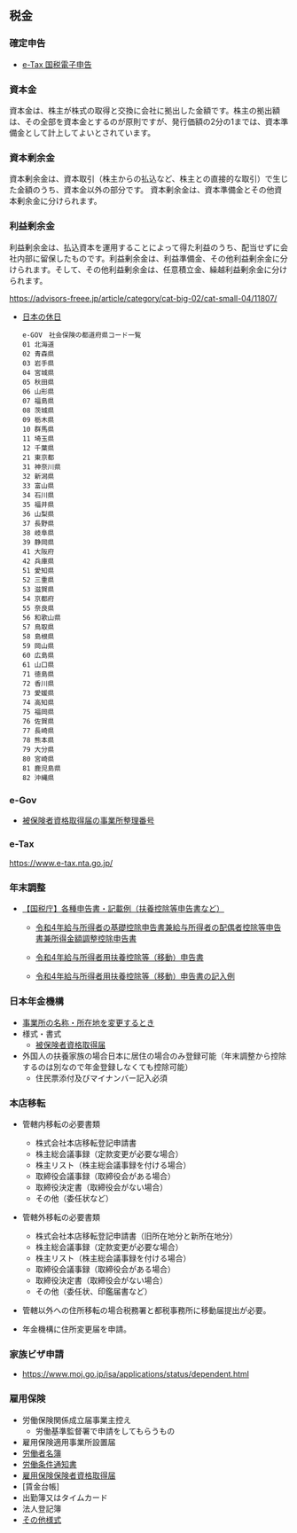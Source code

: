 ## 税金

### 確定申告

- [e-Tax 国税電子申告](https://www.e-tax.nta.go.jp/)


### 資本金
資本金は、株主が株式の取得と交換に会社に拠出した金額です。株主の拠出額は、その全部を資本金とするのが原則ですが、発行価額の2分の1までは、資本準備金として計上してよいとされています。

### 資本剰余金
資本剰余金は、資本取引（株主からの払込など、株主との直接的な取引）で生じた金額のうち、資本金以外の部分です。
資本剰余金は、資本準備金とその他資本剰余金に分けられます。

### 利益剰余金
利益剰余金は、払込資本を運用することによって得た利益のうち、配当せずに会社内部に留保したものです。利益剰余金は、利益準備金、その他利益剰余金に分けられます。そして、その他利益剰余金は、任意積立金、繰越利益剰余金に分けられます。

https://advisors-freee.jp/article/category/cat-big-02/cat-small-04/11807/

- [日本の休日](https://www8.cao.go.jp/chosei/shukujitsu/gaiyou.html)
  ```
  e-GOV　社会保険の都道府県コード一覧
  01 北海道
  02 青森県
  03 岩手県
  04 宮城県
  05 秋田県
  06 山形県
  07 福島県
  08 茨城県
  09 栃木県
  10 群馬県
  11 埼玉県
  12 千葉県
  21 東京都
  31 神奈川県
  32 新潟県
  33 富山県
  34 石川県
  35 福井県
  36 山梨県
  37 長野県
  38 岐阜県
  39 静岡県
  41 大阪府
  42 兵庫県
  51 愛知県
  52 三重県
  53 滋賀県
  54 京都府
  55 奈良県
  56 和歌山県
  57 鳥取県
  58 島根県
  59 岡山県
  60 広島県
  61 山口県
  71 徳島県
  72 香川県
  73 愛媛県
  74 高知県
  75 福岡県
  76 佐賀県
  77 長崎県
  78 熊本県
  79 大分県
  80 宮崎県
  81 鹿児島県
  82 沖縄県
  ```

### e-Gov

- [被保険者資格取得届の事業所整理番号](https://4-i.jp/2022/03/post-897/)

### e-Tax

https://www.e-tax.nta.go.jp/

### 年末調整

- [【国税庁】各種申告書・記載例（扶養控除等申告書など）](https://www.nta.go.jp/users/gensen/nencho/shinkokusyo/index.htm)
    - [令和4年給与所得者の基礎控除申告書兼給与所得者の配偶者控除等申告書兼所得金額調整控除申告書](https://www.nta.go.jp/taxes/tetsuzuki/shinsei/annai/gensen/pdf/r5bun_06.pdf)

    - [令和4年給与所得者用扶養控除等（移動）申告書](https://www.nta.go.jp/taxes/tetsuzuki/shinsei/annai/gensen/pdf/r04_01_input.pdf)
    - [令和4年給与所得者用扶養控除等（移動）申告書の記入例](https://www.nta.go.jp/taxes/tetsuzuki/shinsei/annai/gensen/pdf/r4bun_02.pdf)

### 日本年金機構

- [事業所の名称・所在地を変更するとき](https://www.nenkin.go.jp/service/kounen/tekiyo/jigyosho/20120406.html)
- 様式・書式
    - [被保険者資格取得届](https://www.nenkin.go.jp/service/kounen/todokesho/hihokensha/20140718.files/0000002415.pdf)
- 外国人の扶養家族の場合日本に居住の場合のみ登録可能（年末調整から控除するのは別なので年金登録しなくても控除可能）
  - 住民票添付及びマイナンバー記入必須

### 本店移転

- 管轄内移転の必要書類
  - 株式会社本店移転登記申請書
  - 株主総会議事録（定款変更が必要な場合）
  - 株主リスト（株主総会議事録を付ける場合）
  - 取締役会議事録（取締役会がある場合）
  - 取締役決定書（取締役会がない場合）
  - その他（委任状など）

- 管轄外移転の必要書類
  - 株式会社本店移転登記申請書（旧所在地分と新所在地分）
  - 株主総会議事録（定款変更が必要な場合）
  - 株主リスト（株主総会議事録を付ける場合）
  - 取締役会議事録（取締役会がある場合）
  - 取締役決定書（取締役会がない場合）
  - その他（委任状、印鑑届書など）

- 管轄以外への住所移転の場合税務署と都税事務所に移動届提出が必要。
- 年金機構に住所変更届を申請。

### 家族ビザ申請

- https://www.moj.go.jp/isa/applications/status/dependent.html

### 雇用保険

- 労働保険関係成立届事業主控え
  - 労働基準監督署で申請をしてもらうもの
- 雇用保険適用事業所設置届
- [労働者名簿](https://jsite.mhlw.go.jp/tokyo-roudoukyoku/library/tokyo-roudoukyoku/standard/relation/18.doc)
- [労働条件通知書](https://jsite.mhlw.go.jp/tokyo-roudoukyoku/content/contents/000892219.doc)
- [雇用保険保険者資格取得届](https://hoken.hellowork.mhlw.go.jp/assist/001000.do?screenId=001000&action=koyohohiLicenceLink)
- [賃金台帳]
- 出勤簿又はタイムカード
- 法人登記簿
- [その他様式](https://jsite.mhlw.go.jp/tokyo-roudoukyoku/hourei_seido_tetsuzuki/hourei_youshikishu/youshikishu_zenkoku.html)



